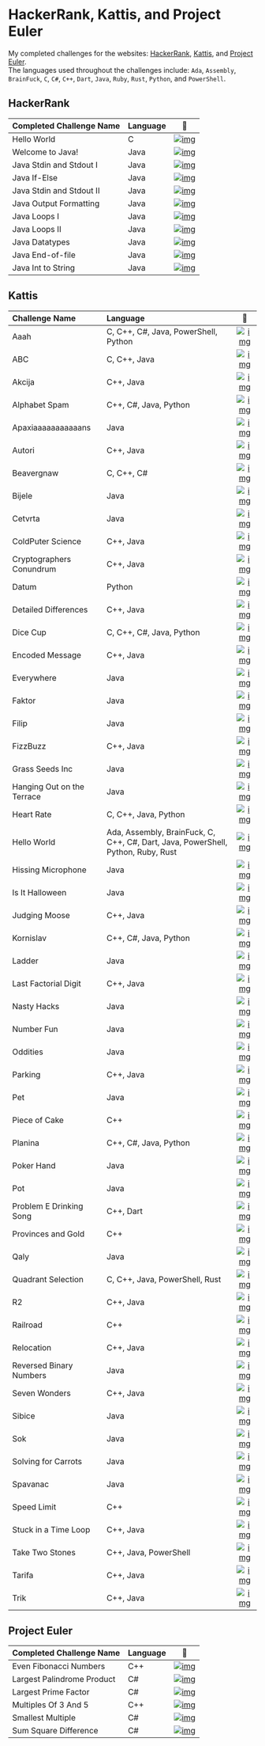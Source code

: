 # HackerRank, Kattis, and Project Euler
My completed challenges for the websites: [HackerRank](https://www.hackerrank.com "HackerRank Homepage"), [Kattis](https://open.kattis.com "Kattis Homepage"), and [Project Euler](https://www.projecteuler.net "Project Euler Homepage").</br>
The languages used throughout the challenges include: `Ada`, `Assembly`, `BrainFuck`, `C`, `C#`, `C++`, `Dart`, `Java`, `Ruby`, `Rust`, `Python`, and `PowerShell`. 

## HackerRank 
| Completed Challenge Name | Language      |:link:                                                                                                                                                 |
| :------------------------|:--------------|:-----------------------------------------------------------------------------------------------------------------------------------------------------:|
| Hello World              | C             |[![img](https://external-content.duckduckgo.com/ip3/www.hackerrank.com.ico)](https://www.hackerrank.com/challenges/hello-world-c/problem)              | 
| Welcome to Java!         | Java          |[![img](https://external-content.duckduckgo.com/ip3/www.hackerrank.com.ico)](https://www.hackerrank.com/challenges/welcome-to-java/problem)            |
| Java Stdin and Stdout I  | Java          |[![img](https://external-content.duckduckgo.com/ip3/www.hackerrank.com.ico)](https://www.hackerrank.com/challenges/java-stdin-and-stdout-1/problem)    |
| Java If-Else             | Java          |[![img](https://external-content.duckduckgo.com/ip3/www.hackerrank.com.ico)](https://www.hackerrank.com/challenges/java-if-else/problem)               |
| Java Stdin and Stdout II | Java          |[![img](https://external-content.duckduckgo.com/ip3/www.hackerrank.com.ico)](https://www.hackerrank.com/challenges/java-stdin-stdout/problem)          |
| Java Output Formatting   | Java          |[![img](https://external-content.duckduckgo.com/ip3/www.hackerrank.com.ico)](https://www.hackerrank.com/challenges/java-output-formatting/problem)     |
| Java Loops I             | Java          |[![img](https://external-content.duckduckgo.com/ip3/www.hackerrank.com.ico)](https://www.hackerrank.com/challenges/java-loops-i/problem)               |
| Java Loops II            | Java          |[![img](https://external-content.duckduckgo.com/ip3/www.hackerrank.com.ico)](https://www.hackerrank.com/challenges/java-loops/problem)                 |
| Java Datatypes           | Java          |[![img](https://external-content.duckduckgo.com/ip3/www.hackerrank.com.ico)](https://www.hackerrank.com/challenges/java-datatypes/problem)             |
| Java End-of-file         | Java          |[![img](https://external-content.duckduckgo.com/ip3/www.hackerrank.com.ico)](https://www.hackerrank.com/challenges/java-end-of-file/problem)           |
| Java Int to String       | Java          |[![img](https://external-content.duckduckgo.com/ip3/www.hackerrank.com.ico)](https://www.hackerrank.com/challenges/java-int-to-string/problem)         |


## Kattis 
| Challenge Name            | Language                                                                          |:link:                                                                                            |
| :-------------------------|:----------------------------------------------------------------------------------|:------------------------------------------------------------------------------------------------:|
| Aaah                      | C, C++, C#, Java, PowerShell, Python                                              |[![img](https://open.kattis.com/favicon)](https://open.kattis.com/problems/aaah)                  |
| ABC                       | C, C++, Java                                                                      |[![img](https://open.kattis.com/favicon)](https://open.kattis.com/problems/abc)                   |      
| Akcija                    | C++, Java                                                                         |[![img](https://open.kattis.com/favicon)](https://open.kattis.com/problems/akcija)                |
| Alphabet Spam             | C++, C#, Java, Python                                                             |[![img](https://open.kattis.com/favicon)](https://open.kattis.com/problems/alphabetspam)          |
| Apaxiaaaaaaaaaaans        | Java                                                                              |[![img](https://open.kattis.com/favicon)](https://open.kattis.com/problems/apaxiaaans)            |
| Autori                    | C++, Java                                                                         |[![img](https://open.kattis.com/favicon)](https://open.kattis.com/problems/autori)                |
| Beavergnaw                | C, C++, C#                                                                        |[![img](https://open.kattis.com/favicon)](https://open.kattis.com/problems/beavergnaw)            |
| Bijele                    | Java                                                                              |[![img](https://open.kattis.com/favicon)](https://open.kattis.com/problems/bijele)                |
| Cetvrta                   | Java                                                                              |[![img](https://open.kattis.com/favicon)](https://open.kattis.com/problems/cetvrta)               |
| ColdPuter Science         | C++, Java                                                                         |[![img](https://open.kattis.com/favicon)](https://open.kattis.com/problems/cold)                  |
| Cryptographers Conundrum  | C++, Java                                                                         |[![img](https://open.kattis.com/favicon)](https://open.kattis.com/problems/conundrum)             |
| Datum                     | Python                                                                            |[![img](https://open.kattis.com/favicon)](https://open.kattis.com/problems/datum)                 |
| Detailed Differences      | C++, Java                                                                         |[![img](https://open.kattis.com/favicon)](https://open.kattis.com/problems/detaileddifferences)   |
| Dice Cup                  | C, C++, C#, Java, Python                                                          |[![img](https://open.kattis.com/favicon)](https://open.kattis.com/problems/dicecup)               |
| Encoded Message           | C++, Java                                                                         |[![img](https://open.kattis.com/favicon)](https://open.kattis.com/problems/encodedmessage)        |
| Everywhere                | Java                                                                              |[![img](https://open.kattis.com/favicon)](https://open.kattis.com/problems/everywhere)            |
| Faktor                    | Java                                                                              |[![img](https://open.kattis.com/favicon)](https://open.kattis.com/problems/faktor)                |
| Filip                     | Java                                                                              |[![img](https://open.kattis.com/favicon)](https://open.kattis.com/problems/filip)                 |
| FizzBuzz                  | C++, Java                                                                         |[![img](https://open.kattis.com/favicon)](https://open.kattis.com/problems/fizzbuzz)              |
| Grass Seeds Inc           | Java                                                                              |[![img](https://open.kattis.com/favicon)](https://open.kattis.com/problems/grassseed)             |
| Hanging Out on the Terrace| Java                                                                              |[![img](https://open.kattis.com/favicon)](https://open.kattis.com/problems/hangingout)            |
| Heart Rate                | C, C++, Java, Python                                                              |[![img](https://open.kattis.com/favicon)](https://open.kattis.com/problems/heartrate)             |
| Hello World               | Ada, Assembly, BrainFuck, C, C++, C#, Dart, Java, PowerShell, Python, Ruby, Rust  |[![img](https://open.kattis.com/favicon)](https://open.kattis.com/problems/hello)                 |
| Hissing Microphone        | Java                                                                              |[![img](https://open.kattis.com/favicon)](https://open.kattis.com/problems/hissingmicrophone)     |
| Is It Halloween           | Java                                                                              |[![img](https://open.kattis.com/favicon)](https://open.kattis.com/problems/isithalloween)         |
| Judging Moose             | C++, Java                                                                         |[![img](https://open.kattis.com/favicon)](https://open.kattis.com/problems/judgingmoose)          |
| Kornislav                 | C++, C#, Java, Python                                                             |[![img](https://open.kattis.com/favicon)](https://open.kattis.com/problems/kornislav)             |
| Ladder                    | Java                                                                              |[![img](https://open.kattis.com/favicon)](https://open.kattis.com/problems/ladder)                |
| Last Factorial Digit      | C++, Java                                                                         |[![img](https://open.kattis.com/favicon)](https://open.kattis.com/problems/lastfactorialdigit)    |
| Nasty Hacks               | Java                                                                              |[![img](https://open.kattis.com/favicon)](https://open.kattis.com/problems/nastyhacks)            |
| Number Fun                | Java                                                                              |[![img](https://open.kattis.com/favicon)](https://open.kattis.com/problems/numberfun)             |
| Oddities                  | Java                                                                              |[![img](https://open.kattis.com/favicon)](https://open.kattis.com/problems/oddities)              |
| Parking                   | C++, Java                                                                         |[![img](https://open.kattis.com/favicon)](https://open.kattis.com/problems/parking)               |
| Pet                       | Java                                                                              |[![img](https://open.kattis.com/favicon)](https://open.kattis.com/problems/pet)                   |
| Piece of Cake             | C++                                                                               |[![img](https://open.kattis.com/favicon)](https://open.kattis.com/problems/pieceofcake2)          |
| Planina                   | C++, C#, Java, Python                                                             |[![img](https://open.kattis.com/favicon)](https://open.kattis.com/problems/planina)               |    
| Poker Hand                | Java                                                                              |[![img](https://open.kattis.com/favicon)](https://open.kattis.com/problems/pokerhand)             |
| Pot                       | Java                                                                              |[![img](https://open.kattis.com/favicon)](https://open.kattis.com/problems/pot)                   |
| Problem E Drinking Song   | C++, Dart                                                                         |[![img](https://open.kattis.com/favicon)](https://open.kattis.com/problems/drinkingsong)          |
| Provinces and Gold        | C++                                                                               |[![img](https://open.kattis.com/favicon)](https://open.kattis.com/problems/provincesandgold)      |
| Qaly                      | Java                                                                              |[![img](https://open.kattis.com/favicon)](https://open.kattis.com/problems/qaly)                  |
| Quadrant Selection        | C, C++, Java, PowerShell, Rust                                                    |[![img](https://open.kattis.com/favicon)](https://open.kattis.com/problems/quadrant)              |
| R2                        | C++, Java                                                                         |[![img](https://open.kattis.com/favicon)](https://open.kattis.com/problems/r2)                    |
| Railroad                  | C++                                                                               |[![img](https://open.kattis.com/favicon)](https://open.kattis.com/problems/railroad2)             |
| Relocation                | C++, Java                                                                         |[![img](https://open.kattis.com/favicon)](https://open.kattis.com/problems/relocation)            |
| Reversed Binary Numbers   | Java                                                                              |[![img](https://open.kattis.com/favicon)](https://open.kattis.com/problems/reversebinary)         |
| Seven Wonders             | C++, Java                                                                         |[![img](https://open.kattis.com/favicon)](https://open.kattis.com/problems/sevenwonders)          |
| Sibice                    | Java                                                                              |[![img](https://open.kattis.com/favicon)](https://open.kattis.com/problems/sibice)                |
| Sok                       | Java                                                                              |[![img](https://open.kattis.com/favicon)](https://open.kattis.com/problems/sok)                   |
| Solving for Carrots       | Java                                                                              |[![img](https://open.kattis.com/favicon)](https://open.kattis.com/problems/carrots)               |
| Spavanac                  | Java                                                                              |[![img](https://open.kattis.com/favicon)](https://open.kattis.com/problems/spavanac)              | 
| Speed Limit					      | C++                                                                               |[![img](https://open.kattis.com/favicon)](https://open.kattis.com/problems/speedlimit)            |
| Stuck in a Time Loop      | C++, Java                                                                         |[![img](https://open.kattis.com/favicon)](https://open.kattis.com/problems/timeloop)              |
| Take Two Stones           | C++, Java, PowerShell                                                             |[![img](https://open.kattis.com/favicon)](https://open.kattis.com/problems/twostones)             |
| Tarifa                    | C++, Java                                                                         |[![img](https://open.kattis.com/favicon)](https://open.kattis.com/problems/tarifa)                |
| Trik                      | C++, Java                                                                         |[![img](https://open.kattis.com/favicon)](https://open.kattis.com/problems/trik)                  | 


## Project Euler
| Completed Challenge Name       | Language      |:link:                                                                                                            |
| :------------------------------|:--------------|:----------------------------------------------------------------------------------------------------------------:| 
| Even Fibonacci Numbers         | C++           |[![img](https://external-content.duckduckgo.com/ip3/projecteuler.net.ico)](https://projecteuler.net/problem=2)  | 
| Largest Palindrome Product     | C#            |[![img](https://external-content.duckduckgo.com/ip3/projecteuler.net.ico)](https://projecteuler.net/problem=4)  | 
| Largest Prime Factor           | C#            |[![img](https://external-content.duckduckgo.com/ip3/projecteuler.net.ico)](https://projecteuler.net/problem=3)  | 
| Multiples Of 3 And 5           | C++           |[![img](https://external-content.duckduckgo.com/ip3/projecteuler.net.ico)](https://projecteuler.net/problem=1)  | 
| Smallest Multiple              | C#            |[![img](https://external-content.duckduckgo.com/ip3/projecteuler.net.ico)](https://projecteuler.net/problem=5)  | 
| Sum Square Difference          | C#            |[![img](https://external-content.duckduckgo.com/ip3/projecteuler.net.ico)](https://projecteuler.net/problem=6)  | 
